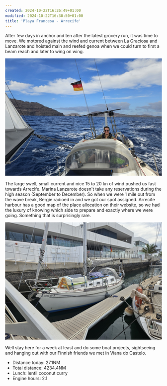 ```yaml
---
created: 2024-10-22T16:26:49+01:00
modified: 2024-10-22T16:30:50+01:00
title: 'Playa Francesa - Arrecife'
---
```


After few days in anchor and ten after the latest grocery run, it was time to move. We motored against the wind and current between La Graciosa and Lanzarote and hoisted main and reefed genoa when we could turn to first a beam reach and later to wing on wing.

![Image](../2024/aad0992ced256d957ce6fbb3c49f66a5.jpg) 

The large swell, small current and nice 15 to 20 kn of wind pushed us fast towards Arrecife. Marina Lanzarote doesn't take any reservations during the high season (September to December). So when we were 1 mile out from the wave break, Bergie radioed in and we got our spot assigned. Arrecife harbour has a good map of the place allocation on their website, so we had the luxury of knowing which side to prepare and exactly where we were going. Something that is surprisingly rare. 

![Image](../2024/ba221da3b7d202e8d2ac0367556e37db.jpg) 

Well stay here for a week at least and do some boat projects, sightseeing and hanging out with our Finnish friends we met in Viana do Castelo.

* Distance today: 27.1NM
* Total distance: 4234.4NM
* Lunch: lentil coconut curry
* Engine hours: 2.1
